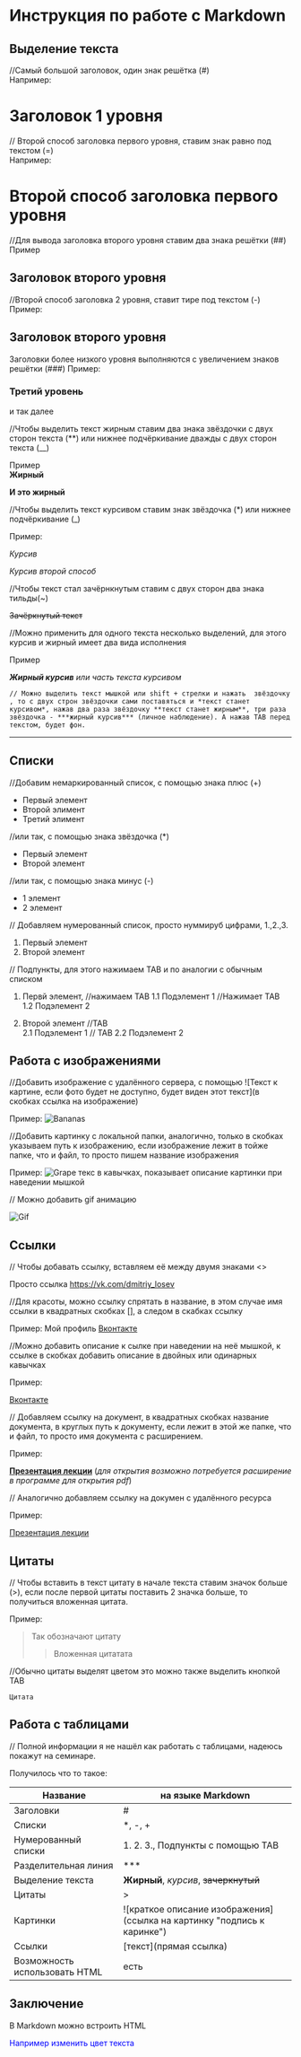 # Инструкция по работе с Markdown

## Выделение текста

//Самый большой заголовок, один знак решётка (#)   
Например:

# Заголовок 1 уровня

// Второй способ заголовка первого уровня, ставим знак равно под текстом (=)   
Например:

Второй способ заголовка первого уровня
=

//Для вывода заголовка второго уровня ставим два знака решётки (##)   
Пример
## Заголовок второго уровня

//Второй способ заголовка 2 уровня, ставит тире под текстом (-)  
Пример: 

Заголовок второго уровня
-

Заголовки более низкого уровня выполняются с увеличением знаков решётки (###)
Пример:
### Третий уровень

и так далее

//Чтобы выделить текст жирным ставим два знака звёздочки с двух сторон текста (**) или нижнее подчёркивание дважды с двух сторон текста (__)

Пример  
__Жирный__

**И это жирный**

//Чтобы выделить текст курсивом ставим  знак звёздочка (*) или нижнее подчёркивание (_)

Пример:

*Курсив*

_Курсив второй способ_

//Чтобы текст стал зачёрнкнутым  ставим с двух сторон два знака тильды(~)

~~Зачёркнутый текст~~

//Можно применить для одного текста несколько выделений, для этого курсив и жирный имеет два вида исполнения

Пример

*__Жирный курсив__ или часть текста курсивом*

    // Можно выделить текст мышкой или shift + стрелки и нажать  звёздочку , то с двух строн звёздочки сами поставяться и *текст станет курсивом*, нажав два раза звёздочку **текст станет жирным**, три раза звёздочка - ***жирный курсив*** (личное наблюдение). А нажав TAB перед текстом, будет фон.

___
## Списки

//Добавим немаркированный список, с помощью знака плюс (+)

+ Первый элемент
+ Второй элимент
+ Третий элимент

//или так, с помощью знака звёздочка (*)

* Первый элемент
* Второй элемент

//или так, с помощью знака минус (-)

- 1 элемент
- 2 элемент

// Добавляем нумерованный список, просто нуммируб цифрами, 1.,2.,3.

1. Первый элемент
2. Второй элемент

// Подпункты, для этого нажимаем TAB и по аналогии с обычным списком

1. Первй элемент, //нажимаем TAB
    1.1 Подэлемент 1 //Нажимает TAB
    1.2 Подэлемент 2

2. Второй элемент  //TAB  
    2.1 Подэлемент 1 // TAB
    2.2 Подэлемент 2

## Работа с изображениями

//Добавить изображение с удалённого сервера, с помощью ![Текст к картине, если фото будет не доступно, будет виден этот текст](в скобках ссылка на изображение)

Пример:
![Bananas](https://github.com/Dmitriy-Losev/student/blob/main/bananas.JPG?raw=true)

//Добавить картинку с локальной папки, аналогично, только в скобках указываем путь к изображению, если изображение лежит в тойже папке, что и файл, то просто пишем название изображения

Пример:
![Grape](images/grape.JPG "Виноград") текс в кавычках, показывает описание картинки при наведении мышкой

// Можно добавить gif анимацию

![Gif](1cM.gif)

## Ссылки

// Чтобы добавать ссылку, вставляем её между двумя знаками <>

Просто ссылка <https://vk.com/dmitriy_losev>

//Для красоты, можно  ссылку спрятать в название, в этом случае имя ссылки в квадратных скобках [], а следом в скабках ссылку

Пример:
Мой профиль [Вконтакте](https://vk.com/dmitriy_losev)

//Можно добавить описание к сылке при наведении на неё мышкой, к ссылке в скобках добавить описание в двойных или одинарных кавычках

Пример:

[Вконтакте](https://vk.com/dmitriy_losev "Мой профиль")


// Добавляем ссылку на документ, в квадратных скобках название документа, в круглых путь к документу, если лежит в этой же папке, что и файл, то просто имя документа с расширением.

Пример:

 **[Презентация лекции](lection.pdf)** (*для открытия возможно потребуется расширение в программе для открытия pdf*)

// Аналогично добавляем ссылку на докумен с удалённого ресурса

Пример:

 [Презентация лекции](https://gbcdn.mrgcdn.ru/uploads/asset/3382251/attachment/b5c88675c477bd530bd5b532a181cf2f.pdf)


## Цитаты

// Чтобы вставить в текст цитату в начале текста ставим значок больше (>), если после первой цитаты поставить 2 значка больше, то получиться вложенная цитата. 

Пример:

> Так обозначают цитату
>> Вложенная цитатата

//Обычно цитаты выделят цветом это можно также выделить кнопкой TAB

    Цитата

## Работа с таблицами

// Полной информации я не нашёл как работать с таблицами, надеюсь покажут на семинаре.

Получилось что то такое:

|Название | на языке Markdown|
-----|------
Заголовки | #
Списки |*, -, +
Нумерованный списки | 1. 2. 3., Подпункты с помощью TAB
Разделительная линия | ***
Выделение текста |**Жирный**, *курсив*, ~~зачеркнутый~~
Цитаты|>
Картинки| ![краткое описание изображения](ссылка на картинку "подпись к каринке")
Ссылки|[текст](прямая ссылка)
Возможность использовать HTML| есть

## Заключение

В Markdown   можно встроить HTML

<span style="color:blue">Например изменить цвет текста</span>